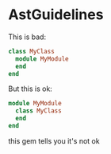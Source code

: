 AstGuidelines
=============

This is bad:

```ruby
class MyClass
  module MyModule
  end
end
```

But this is ok:

```ruby
module MyModule
  class MyClass
  end
end
```

this gem tells you it's not ok
